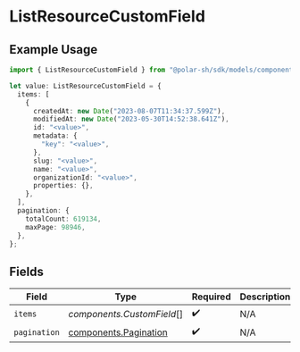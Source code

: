 # ListResourceCustomField

## Example Usage

```typescript
import { ListResourceCustomField } from "@polar-sh/sdk/models/components";

let value: ListResourceCustomField = {
  items: [
    {
      createdAt: new Date("2023-08-07T11:34:37.599Z"),
      modifiedAt: new Date("2023-05-30T14:52:38.641Z"),
      id: "<value>",
      metadata: {
        "key": "<value>",
      },
      slug: "<value>",
      name: "<value>",
      organizationId: "<value>",
      properties: {},
    },
  ],
  pagination: {
    totalCount: 619134,
    maxPage: 98946,
  },
};
```

## Fields

| Field                                                          | Type                                                           | Required                                                       | Description                                                    |
| -------------------------------------------------------------- | -------------------------------------------------------------- | -------------------------------------------------------------- | -------------------------------------------------------------- |
| `items`                                                        | *components.CustomField*[]                                     | :heavy_check_mark:                                             | N/A                                                            |
| `pagination`                                                   | [components.Pagination](../../models/components/pagination.md) | :heavy_check_mark:                                             | N/A                                                            |